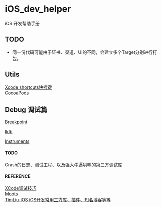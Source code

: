 # iOS_dev_helper
iOS 开发帮助手册

## TODO
- 同一份代码可能由于证书、渠道、UI的不同，会建立多个Target分别进行打包。  

## Utils
[Xcode shortcuts快捷键](contents/xcode_shortcuts.md)  
[CocoaPods](contents/cocoapods.md)  

## Debug 调试篇
[Breakpoint](contents/debug_breakpoint.md)

[lldb](contents/debug_lldb.md)

[Instruments](contents/debug_instruments.md)

#### TODO
Crash的日志、测试工程、以及强大牛逼哄哄的第三方调试库
#### REFERENCE
[XCode调试技巧](https://segmentfault.com/a/1190000002941622)  
[Moots](https://github.com/huangboju/Moots)  
[TimLiu-iOS iOS开发常用三方库、插件、知名博客等等](https://github.com/Tim9Liu9/TimLiu-iOS)  
